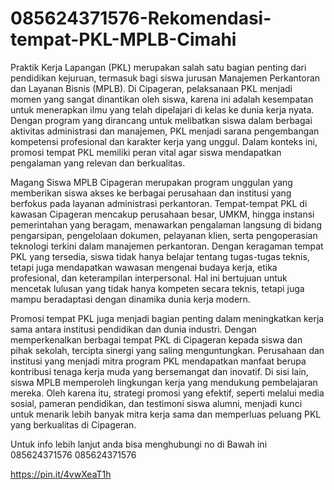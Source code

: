 # 085624371576-Rekomendasi-tempat-PKL-MPLB-Cimahi
Praktik Kerja Lapangan (PKL) merupakan salah satu bagian penting dari pendidikan kejuruan, termasuk bagi siswa jurusan Manajemen Perkantoran dan Layanan Bisnis (MPLB). Di Cipageran, pelaksanaan PKL menjadi momen yang sangat dinantikan oleh siswa, karena ini adalah kesempatan untuk menerapkan ilmu yang telah dipelajari di kelas ke dunia kerja nyata. Dengan program yang dirancang untuk melibatkan siswa dalam berbagai aktivitas administrasi dan manajemen, PKL menjadi sarana pengembangan kompetensi profesional dan karakter kerja yang unggul. Dalam konteks ini, promosi tempat PKL memiliki peran vital agar siswa mendapatkan pengalaman yang relevan dan berkualitas.

Magang Siswa MPLB Cipageran merupakan program unggulan yang memberikan siswa akses ke berbagai perusahaan dan institusi yang berfokus pada layanan administrasi perkantoran. Tempat-tempat PKL di kawasan Cipageran mencakup perusahaan besar, UMKM, hingga instansi pemerintahan yang beragam, menawarkan pengalaman langsung di bidang pengarsipan, pengelolaan dokumen, pelayanan klien, serta pengoperasian teknologi terkini dalam manajemen perkantoran. Dengan keragaman tempat PKL yang tersedia, siswa tidak hanya belajar tentang tugas-tugas teknis, tetapi juga mendapatkan wawasan mengenai budaya kerja, etika profesional, dan keterampilan interpersonal. Hal ini bertujuan untuk mencetak lulusan yang tidak hanya kompeten secara teknis, tetapi juga mampu beradaptasi dengan dinamika dunia kerja modern.

Promosi tempat PKL juga menjadi bagian penting dalam meningkatkan kerja sama antara institusi pendidikan dan dunia industri. Dengan memperkenalkan berbagai tempat PKL di Cipageran kepada siswa dan pihak sekolah, tercipta sinergi yang saling menguntungkan. Perusahaan dan institusi yang menjadi mitra program PKL mendapatkan manfaat berupa kontribusi tenaga kerja muda yang bersemangat dan inovatif. Di sisi lain, siswa MPLB memperoleh lingkungan kerja yang mendukung pembelajaran mereka. Oleh karena itu, strategi promosi yang efektif, seperti melalui media sosial, pameran pendidikan, dan testimoni siswa alumni, menjadi kunci untuk menarik lebih banyak mitra kerja sama dan memperluas peluang PKL yang berkualitas di Cipageran.

Untuk info lebih lanjut anda bisa menghubungi no di Bawah ini
085624371576
085624371576

https://pin.it/4vwXeaT1h
